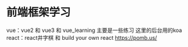 # 前端框架学习  
vue：vue2 和 vue3  和 vue_learning 主要是一些练习 这里的后台用的koa
react：react井字棋 和 build your own react https://pomb.us/
